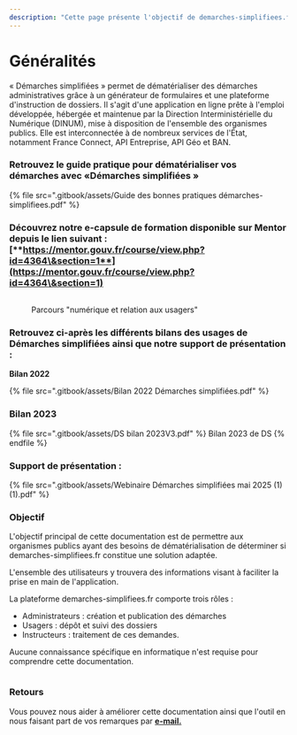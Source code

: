 ```yaml
---
description: "Cette page présente l'objectif de demarches-simplifiees.fr\_: la dématérialisation des procédures."
---
```


# Généralités

« Démarches simplifiées » permet de dématérialiser des démarches administratives grâce à un générateur de formulaires et une plateforme d'instruction de dossiers. Il s'agit d'une application en ligne prête à l'emploi développée, hébergée et maintenue par la Direction Interministérielle du Numérique (DINUM), mise à disposition de l'ensemble des organismes publics. Elle est interconnectée à de nombreux services de l'État, notamment France Connect, API Entreprise, API Géo et BAN.

### Retrouvez le guide pratique pour dématérialiser vos démarches avec «Démarches simplifiées »

{% file src=".gitbook/assets/Guide des bonnes pratiques démarches-simplifiees.pdf" %}

### **Découvrez notre e-capsule de formation disponible sur Mentor depuis le lien suivant :** [**https://mentor.gouv.fr/course/view.php?id=4364\&section=1**](https://mentor.gouv.fr/course/view.php?id=4364\&section=1)

<figure><img src=".gitbook/assets/tempsnip mentor .png" alt=""><figcaption><p>Parcours "numérique et relation aux usagers"</p></figcaption></figure>

### **Retrouvez ci-après les différents bilans des usages de** Démarches simplifiées ainsi que notre support de présentation :&#x20;

**Bilan 2022**

{% file src=".gitbook/assets/Bilan 2022 Démarches simplifiées.pdf" %}

### Bilan 2023

{% file src=".gitbook/assets/DS bilan 2023V3.pdf" %}
Bilan 2023 de DS
{% endfile %}

### Support de présentation :&#x20;



{% file src=".gitbook/assets/Webinaire Démarches simplifiées mai 2025 (1) (1).pdf" %}

### Objectif

L'objectif principal de cette documentation est de permettre aux organismes publics ayant des besoins de dématérialisation de déterminer si demarches-simplifiees.fr constitue une solution adaptée.

L'ensemble des utilisateurs y trouvera des informations visant à faciliter la prise en main de l'application.

La plateforme demarches-simplifiees.fr comporte trois rôles :

* Administrateurs : création et publication des démarches
* Usagers : dépôt et suivi des dossiers
* Instructeurs : traitement de ces demandes.

Aucune connaissance spécifique en informatique n'est requise pour comprendre cette documentation.

<figure><img src=".gitbook/assets/image (40).png" alt=""><figcaption></figcaption></figure>

### Retours

Vous pouvez nous aider à améliorer cette documentation ainsi que l'outil en nous faisant part de vos remarques par [**e-mail.**](mailto:contact@demarches-simplifiees.fr)
